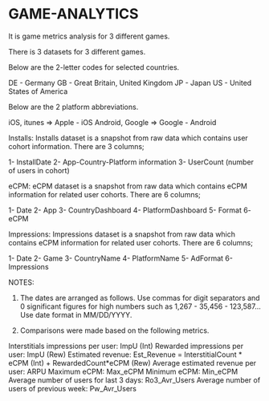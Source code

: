 # GAME-ANALYTICS
It is game metrics analysis for 3 different games.

There is 3 datasets for 3 different games.

Below are the 2-letter codes for selected countries.

DE - Germany
GB - Great Britain, United Kingdom
JP - Japan
US - United States of America

Below are the 2 platform abbreviations.

iOS, itunes => Apple - iOS
Android, Google => Google - Android



Installs:
Installs dataset is a snapshot from raw data which contains user cohort information. There are 3 columns;

1- InstallDate
2- App-Country-Platform information
3- UserCount (number of users in cohort)



eCPM:
eCPM dataset is a snapshot from raw data which contains eCPM information for related user cohorts. There are 6 columns;

1- Date
2- App
3- CountryDashboard
4- PlatformDashboard
5- Format
6- eCPM

Impressions:
Impressions dataset is a snapshot from raw data which contains eCPM information for related user cohorts. There are 6 columns;

1- Date
2- Game
3- CountryName
4- PlatformName
5- AdFormat
6- Impressions

NOTES: 
1) The dates are arranged as follows.
Use commas for digit separators and 0 significant figures for high numbers such as 1,267 - 35,456 - 123,587...
Use date format in MM/DD/YYYY.

2) Comparisons were made based on the following metrics.

Interstitials impressions per user: ImpU (Int) 
Rewarded impressions per user: ImpU (Rew) 
Estimated revenue: Est_Revenue =  InterstitialCount * eCPM (Int) + RewardedCount*eCPM (Rew)
Average estimated revenue per user: ARPU
Maximum eCPM: Max_eCPM
Minimum eCPM: Min_eCPM
Average number of users for last 3 days: Ro3_Avr_Users
Average number of users of previous week: Pw_Avr_Users

